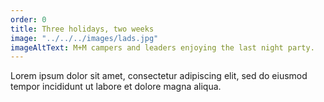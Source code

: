 ```yaml
---
order: 0
title: Three holidays, two weeks
image: "../../../images/lads.jpg"
imageAltText: M+M campers and leaders enjoying the last night party.
---
```

Lorem ipsum dolor sit amet, consectetur adipiscing elit, sed do eiusmod tempor incididunt ut labore et dolore magna aliqua.
